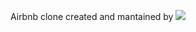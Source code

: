 Airbnb clone created and mantained by
<a href="https://github.com/mikececco/airbnb-tabinav/graphs/contributors">
  <img src="https://contrib.rocks/image?repo=mikececco/airbnb-tabinav" />
</a>
